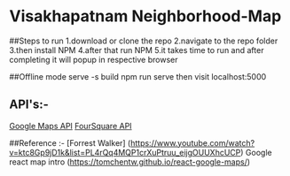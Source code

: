 # Visakhapatnam Neighborhood-Map

##Steps to run
1.download or clone the repo
2.navigate to the repo folder
3.then install NPM
4.after that run NPM
5.it takes time to run and after completing it will popup in respective browser

##Offline mode
serve -s build
npm run serve
then visit localhost:5000

## API's:-
[Google Maps API](https://developers.google.com/maps/documentation/javascript/tutorial)
[FourSquare API](https://developer.foursquare.com/docs/api/venues/details)

##Reference :-
[Forrest Walker] (https://www.youtube.com/watch?v=ktc8Gp9jD1k&list=PL4rQq4MQP1crXuPtruu_eijgOUUXhcUCP)
Google react map intro (https://tomchentw.github.io/react-google-maps/)
